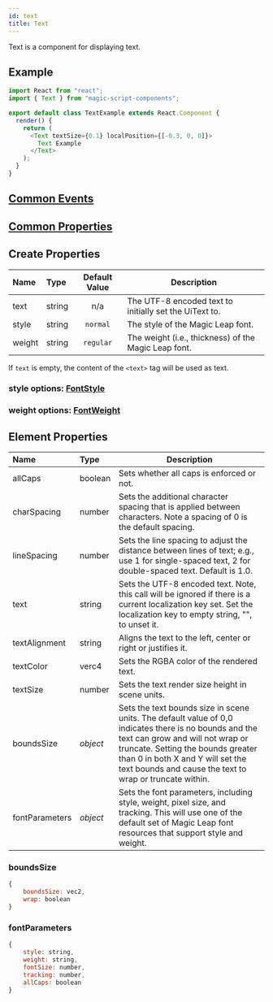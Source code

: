 ```yaml
---
id: text
title: Text
---
```


Text is a component for displaying text.

## Example

```javascript
import React from "react";
import { Text } from "magic-script-components";

export default class TextExample extends React.Component {
  render() {
    return (
      <Text textSize={0.1} localPosition={[-0.3, 0, 0]}>
        Text Example
      </Text>
    );
  }
}
```

## [Common Events](../types/Events.md)

## [Common Properties](../types/Properties.md)

## Create Properties

| Name   | Type   | Default Value | Description |
| :----- | :----- | :-----------: | ----------- |
| text   | string |      n/a      | The UTF-8 encoded text to initially set the UiText to. |
| style  | string |   `normal`    | The style of the Magic Leap font. |
| weight | string |   `regular`   | The weight (i.e., thickness) of the Magic Leap font. |

If `text` is empty, the content of the `<text>` tag will be used as text.

### style options: [FontStyle](../types/FontStyle.md)
### weight options: [FontWeight](../types/FontWeight.md)

## Element Properties

| Name           | Type     | Description |
| :------------- | :------- | ----------- |
| allCaps        | boolean  | Sets whether all caps is enforced or not. |
| charSpacing    | number   | Sets the additional character spacing that is applied between characters. Note a spacing of 0 is the default spacing. |
| lineSpacing    | number   | Sets the line spacing to adjust the distance between lines of text; e.g., use 1 for single-spaced text, 2 for double-spaced text. Default is 1.0. |
| text           | string   | Sets the UTF-8 encoded text. Note, this call will be ignored if there is a current localization key set. Set the localization key to empty string, "", to unset it. |
| textAlignment  | string   | Aligns the text to the left, center or right or justifies it. |
| textColor      | verc4    | Sets the RGBA color of the rendered text. |
| textSize       | number   | Sets the text render size height in scene units. |
| boundsSize     | _object_ | Sets the text bounds size in scene units. The default value of 0,0 indicates there is no bounds and the text can grow and will not wrap or truncate. Setting the bounds greater than 0 in both X and Y will set the text bounds and cause the text to wrap or truncate within. |
| fontParameters | _object_ | Sets the font parameters, including style, weight, pixel size, and tracking. This will use one of the default set of Magic Leap font resources that support style and weight. |

### boundsSize

```javascript
{
    boundsSize: vec2,
    wrap: boolean
}
```

### fontParameters

```javascript
{
    style: string,
    weight: string,
    fontSize: number,
    tracking: number,
    allCaps: boolean
}
```
